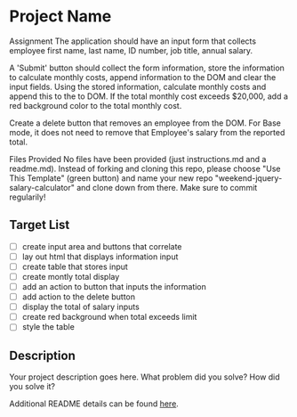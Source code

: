 # Project Name

Assignment
The application should have an input form that collects employee first name, last name, ID number, job title, annual salary.

A 'Submit' button should collect the form information, store the information to calculate monthly costs, append information to the DOM and clear the input fields. Using the stored information, calculate monthly costs and append this to the to DOM. If the total monthly cost exceeds $20,000, add a red background color to the total monthly cost.

Create a delete button that removes an employee from the DOM. For Base mode, it does not need to remove that Employee's salary from the reported total.

Files Provided
No files have been provided (just instructions.md and a readme.md). Instead of forking and cloning this repo, please choose "Use This Template" (green button) and name your new repo "weekend-jquery-salary-calculator" and clone down from there. Make sure to commit regularily!

## Target List

- [ ] create input area and buttons that correlate
- [ ] lay out html that displays information input
- [ ] create table that stores input
- [ ] create montly total display
- [ ] add an action to button that inputs the information 
- [ ] add action to the delete button
- [ ] display the total of salary inputs 
- [ ] create red background when total exceeds limit
- [ ] style the table

## Description

Your project description goes here. What problem did you solve? How did you solve it?


Additional README details can be found [here](https://github.com/PrimeAcademy/readme-template/blob/master/README.md).
